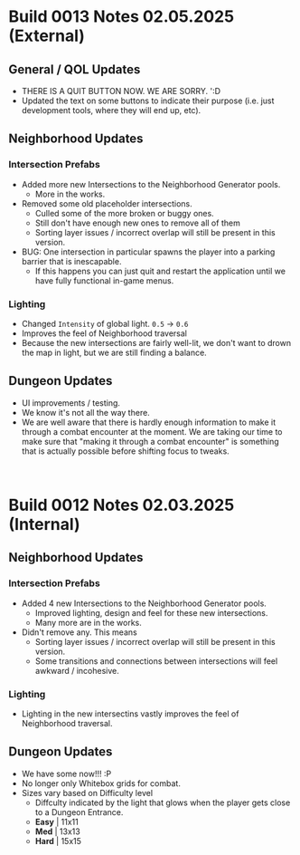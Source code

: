 # Build 0013 Notes 02.05.2025 (External)

## General / QOL Updates

- THERE IS A QUIT BUTTON NOW. WE ARE SORRY. ':D
- Updated the text on some buttons to indicate their purpose (i.e. just development tools, where they will end up, etc).

## Neighborhood Updates

### Intersection Prefabs

- Added more new Intersections to the Neighborhood Generator pools.
  - More in the works.
- Removed some old placeholder intersections.
  - Culled some of the more broken or buggy ones.
  - Still don't have enough new ones to remove all of them
  - Sorting layer issues / incorrect overlap will still be present in this version.
- BUG: One intersection in particular spawns the player into a parking barrier that is inescapable.
  - If this happens you can just quit and restart the application until we have fully functional in-game menus.

### Lighting

- Changed `Intensity` of global light.  `0.5` -> `0.6`
- Improves the feel of Neighborhood traversal
- Because the new intersections are fairly well-lit, we don't want to drown the map in light, but we are still finding a balance.

## Dungeon Updates

- UI improvements / testing.
- We know it's not all the way there.
- We are well aware that there is hardly enough information to make it through a combat encounter at the moment. We are taking our time to make sure that "making it through a combat encounter" is something that is actually possible before shifting focus to tweaks.<br>

<br>

# Build 0012 Notes 02.03.2025 (Internal)

## Neighborhood Updates

### Intersection Prefabs

- Added 4 new Intersections to the Neighborhood Generator pools.
  - Improved lighting, design and feel for these new intersections.
  - Many more are in the works.
- Didn't remove any. This means
  - Sorting layer issues / incorrect overlap will still be present in this version.
  - Some transitions and connections between intersections will feel awkward / incohesive.

### Lighting

- Lighting in the new intersectins vastly improves the feel of Neighborhood traversal.

## Dungeon Updates

- We have some now!!! :P
- No longer only Whitebox grids for combat.
- Sizes vary based on Difficulty level
  - Diffculty indicated by the light that glows when the player gets close to a Dungeon Entrance.
  - **Easy** | 11x11
  - **Med**  | 13x13
  - **Hard** | 15x15